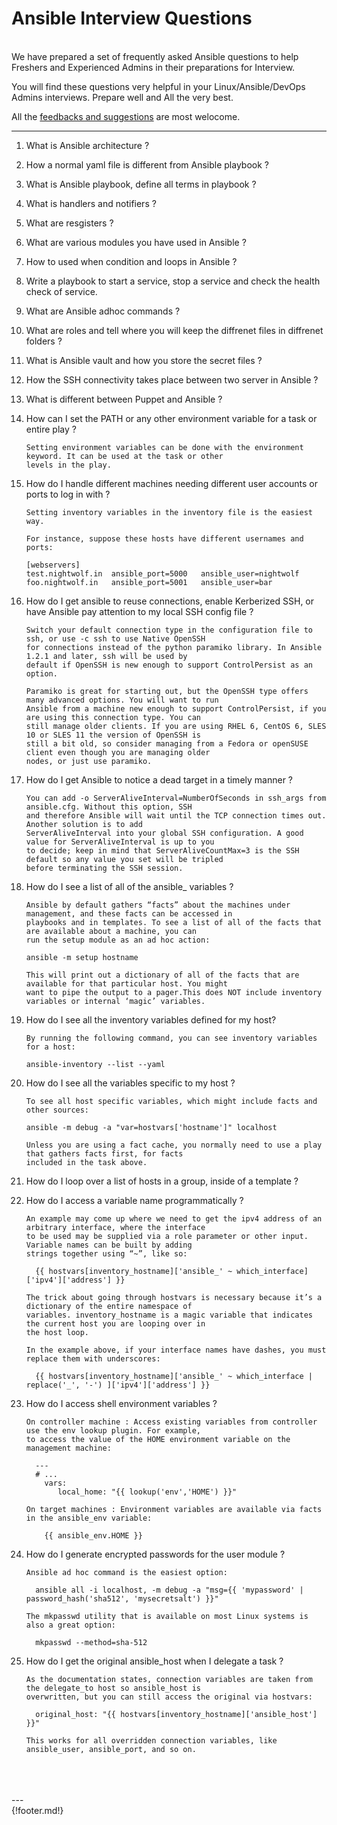 # Ansible Interview Questions 

<br>
  We have prepared a set of frequently asked  Ansible questions to help Freshers and Experienced Admins in their preparations for Interview.

  You will find these questions very helpful in your Linux/Ansible/DevOps Admins interviews. Prepare well and All the very best.
<br>

  All the [feedbacks and suggestions](https://nightwolf.in/contribute/) are most welocome.

---

1. What is Ansible architecture ?

2. How a normal yaml file is different from Ansible playbook ?

3. What is Ansible playbook, define all terms in playbook ?

4. What is handlers and notifiers ?

5. What are resgisters ?

6. What are various modules you have used in Ansible ?

7. How to used when condition and loops in Ansible ?

8. Write a playbook to start a service, stop a service and check the health check of service.

9. What are Ansible adhoc commands ?

10. What are roles and tell where you will keep the diffrenet files in diffrenet folders ?

11. What is Ansible vault and how you store the secret files ?

12. How the SSH connectivity takes place between two server in Ansible ?

13. What is different between Puppet and Ansible ?

14. How can I set the PATH or any other environment variable for a task or entire play ?

        Setting environment variables can be done with the environment keyword. It can be used at the task or other
        levels in the play.


15. How do I handle different machines needing different user accounts or ports to log in with ?

        Setting inventory variables in the inventory file is the easiest way.

        For instance, suppose these hosts have different usernames and ports:

        [webservers]
        test.nightwolf.in  ansible_port=5000   ansible_user=nightwolf
        foo.nightwolf.in   ansible_port=5001   ansible_user=bar


16. How do I get ansible to reuse connections, enable Kerberized SSH, or have Ansible pay attention to my local SSH config file ?

        Switch your default connection type in the configuration file to ssh, or use -c ssh to use Native OpenSSH
        for connections instead of the python paramiko library. In Ansible 1.2.1 and later, ssh will be used by
        default if OpenSSH is new enough to support ControlPersist as an option.

        Paramiko is great for starting out, but the OpenSSH type offers many advanced options. You will want to run
        Ansible from a machine new enough to support ControlPersist, if you are using this connection type. You can
        still manage older clients. If you are using RHEL 6, CentOS 6, SLES 10 or SLES 11 the version of OpenSSH is
        still a bit old, so consider managing from a Fedora or openSUSE client even though you are managing older
        nodes, or just use paramiko.

17. How do I get Ansible to notice a dead target in a timely manner ?

        You can add -o ServerAliveInterval=NumberOfSeconds in ssh_args from ansible.cfg. Without this option, SSH
        and therefore Ansible will wait until the TCP connection times out. Another solution is to add
        ServerAliveInterval into your global SSH configuration. A good value for ServerAliveInterval is up to you
        to decide; keep in mind that ServerAliveCountMax=3 is the SSH default so any value you set will be tripled
        before terminating the SSH session.

18. How do I see a list of all of the ansible_ variables ?

        Ansible by default gathers “facts” about the machines under management, and these facts can be accessed in
        playbooks and in templates. To see a list of all of the facts that are available about a machine, you can
        run the setup module as an ad hoc action:

        ansible -m setup hostname

        This will print out a dictionary of all of the facts that are available for that particular host. You might
        want to pipe the output to a pager.This does NOT include inventory variables or internal ‘magic’ variables.

19. How do I see all the inventory variables defined for my host? 

        By running the following command, you can see inventory variables for a host:

        ansible-inventory --list --yaml

20. How do I see all the variables specific to my host ?

        To see all host specific variables, which might include facts and other sources:

        ansible -m debug -a "var=hostvars['hostname']" localhost

        Unless you are using a fact cache, you normally need to use a play that gathers facts first, for facts
        included in the task above.

 
21. How do I loop over a list of hosts in a group, inside of a template ?

22. How do I access a variable name programmatically ?

        An example may come up where we need to get the ipv4 address of an arbitrary interface, where the interface
        to be used may be supplied via a role parameter or other input. Variable names can be built by adding
        strings together using “~”, like so:

          {{ hostvars[inventory_hostname]['ansible_' ~ which_interface]['ipv4']['address'] }}

        The trick about going through hostvars is necessary because it’s a dictionary of the entire namespace of
        variables. inventory_hostname is a magic variable that indicates the current host you are looping over in
        the host loop.

        In the example above, if your interface names have dashes, you must replace them with underscores:

          {{ hostvars[inventory_hostname]['ansible_' ~ which_interface | replace('_', '-') ]['ipv4']['address'] }}

23. How do I access shell environment variables ? 

        On controller machine : Access existing variables from controller use the env lookup plugin. For example,
        to access the value of the HOME environment variable on the management machine:

          ---
          # ...
            vars:
               local_home: "{{ lookup('env','HOME') }}"

        On target machines : Environment variables are available via facts in the ansible_env variable:

            {{ ansible_env.HOME }}

24. How do I generate encrypted passwords for the user module ?

        Ansible ad hoc command is the easiest option:

          ansible all -i localhost, -m debug -a "msg={{ 'mypassword' | password_hash('sha512', 'mysecretsalt') }}"

        The mkpasswd utility that is available on most Linux systems is also a great option:

          mkpasswd --method=sha-512

25. How do I get the original ansible_host when I delegate a task ?

        As the documentation states, connection variables are taken from the delegate_to host so ansible_host is
        overwritten, but you can still access the original via hostvars:

          original_host: "{{ hostvars[inventory_hostname]['ansible_host'] }}"

        This works for all overridden connection variables, like ansible_user, ansible_port, and so on.


<br>
<br>
<br>
---
<br>
{!footer.md!}

